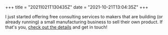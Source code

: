 +++
title = "20211021T130435Z"
date  = "2021-10-21T13:04:35Z"
+++

I just started offering free consulting services to makers that are building (or already running) a small manufacturing business to sell their own product. If that's you, [check out the details](/services) and get in touch!
